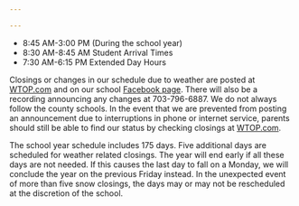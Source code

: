 ```yaml
---

---
```

* 8:45 AM-3:00 PM (During the school year)
* 8:30 AM-8:45 AM Student Arrival Times
* 7:30 AM-6:15 PM Extended Day Hours

Closings or changes in our schedule due to weather are posted at <a href="https://wtop.com/" target="_blank">WTOP.com</a> and on our school <a href="https://www.facebook.com/oakhillk12/" target="_blank">Facebook page</a>.  There will also be a recording announcing any changes at 703-796-6887. We do not always follow the county schools.  In the event that we are prevented from posting an announcement due to interruptions in phone or internet service, parents should still be able to find our status by checking closings at <a href="https://wtop.com/" target="_blank">WTOP.com</a>.

The school year schedule includes 175 days.  Five additional days are scheduled for weather related closings.  The year will end early if all these days are not needed.  If this causes the last day to fall on a Monday, we will conclude the year on the previous Friday instead.  In the unexpected event of more than five snow closings, the days may or may not be rescheduled at the discretion of the school.